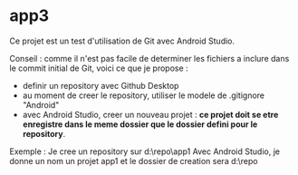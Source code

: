# app3
Ce projet est un test d'utilisation de Git avec Android Studio.

Conseil :
comme il n'est pas facile de determiner les fichiers a inclure dans le commit initial de Git,
voici ce que je propose :

* definir un repository avec Github Desktop
* au moment de creer le repository, utiliser le modele de .gitignore  "Android"
* avec Android Studio, creer un nouveau projet : __ce projet doit se etre enregistre dans le meme dossier que le dossier defini pour le repository__.

Exemple :
Je cree un repository sur d:\repo\app1
Avec Android Studio, je donne un nom un projet app1 et le dossier de creation sera d:\repo
 